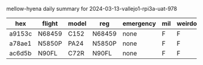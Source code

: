 mellow-hyena daily summary for 2024-03-13-vallejo1-rpi3a-uat-978

|hex|flight|model|reg|emergency|mil|weirdo|
|--|--|--|--|--|--|--|
|a9153c|N68459|C152|N68459|none|F|F|
|a78ae1|N5850P|PA24|N5850P|none|F|F|
|ac6d5b|N90FL|C72R|N90FL|none|F|F|
